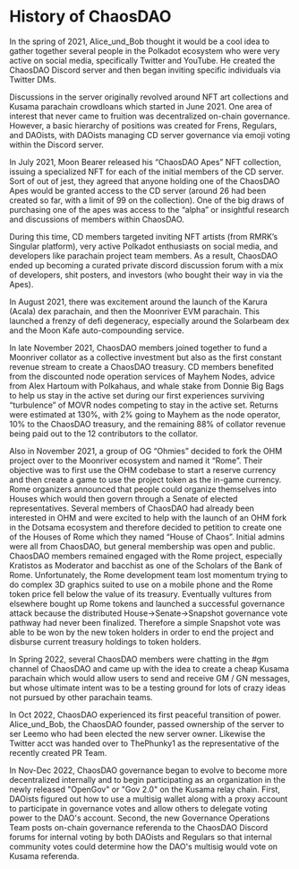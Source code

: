 # History of ChaosDAO

In the spring of 2021, Alice_und_Bob thought it would be a cool idea to gather together several people in the Polkadot ecosystem who were very active on social media, specifically Twitter and YouTube.
He created the ChaosDAO Discord server and then began inviting specific individuals via Twitter DMs.

Discussions in the server originally revolved around NFT art collections and Kusama parachain crowdloans which started in June 2021. One area of interest that never came to fruition was decentralized on-chain governance. However, a basic hierarchy of positions was created for Frens, Regulars, and DAOists, with DAOists managing CD server governance via emoji voting within the Discord server.

In July 2021, Moon Bearer released his “ChaosDAO Apes” NFT collection, issuing a specialized NFT for each of the initial members of the CD server. Sort of out of jest, they agreed that anyone holding one of the ChaosDAO Apes would be granted access to the CD server (around 26 had been created so far, with a limit of 99 on the collection). One of the big draws of purchasing one of the apes was access to the “alpha” or insightful research and discussions of members within ChaosDAO.

During this time, CD members targeted inviting NFT artists (from RMRK’s Singular platform), very active Polkadot enthusiasts on social media, and developers like parachain project team members. As a result, ChaosDAO ended up becoming a curated private discord discussion forum with a mix of developers, shit posters, and investors (who bought their way in via the Apes).

In August 2021, there was excitement around the launch of the Karura (Acala) dex parachain, and then the Moonriver EVM parachain. This launched a frenzy of defi degeneracy, especially around the Solarbeam dex and the Moon Kafe auto-compounding service.

In late November 2021, ChaosDAO members joined together to fund a Moonriver collator as a collective investment but also as the first constant revenue stream to create a ChaosDAO treasury. CD members benefited from the discounted node operation services of Mayhem Nodes, advice from Alex Hartoum with Polkahaus, and whale stake from Donnie Big Bags to help us stay in the active set during our first experiences surviving “turbulence” of MOVR nodes competing to stay in the active set. Returns were estimated at 130%, with 2% going to Mayhem as the node operator, 10% to the ChaosDAO treasury, and the remaining 88% of collator revenue being paid out to the 12 contributors to the collator.

Also in November 2021, a group of OG “Ohmies” decided to fork the OHM project over to the Moonriver ecosystem and named it “Rome”. Their objective was to first use the OHM codebase to start a reserve currency and then create a game to use the project token as the in-game currency. Rome organizers announced that people could organize themselves into Houses which would then govern through a Senate of elected representatives. Several members of ChaosDAO had already been interested in OHM and were excited to help with the launch of an OHM fork in the Dotsama ecosystem and therefore decided to petition to create one of the Houses of Rome which they named “House of Chaos”. Initial admins were all from ChaosDAO, but general membership was open and public. ChaosDAO members remained engaged with the Rome project, especially Kratistos as Moderator and bacchist as one of the Scholars of the Bank of Rome. Unfortunately, the Rome development team lost momentum trying to do complex 3D graphics suited to use on a mobile phone and the Rome token price fell below the value of its treasury. Eventually vultures from elsewhere bought up Rome tokens and launched a successful governance attack because the distributed House→Senate→Snapshot governance vote pathway had never been finalized. Therefore a simple Snapshot vote was able to be won by the new token holders in order to end the project and disburse current treasury holdings to token holders.

In Spring 2022, several ChaosDAO members were chatting in the #gm channel of ChaosDAO and came up with the idea to create a cheap Kusama parachain which would allow users to send and receive GM / GN messages, but whose ultimate intent was to be a testing ground for lots of crazy ideas not pursued by other parachain teams.

In Oct 2022, ChaosDAO experienced its first peaceful transition of power. Alice_und_Bob, the ChaosDAO founder, passed ownership of the server to ser Leemo who had been elected the new server owner. Likewise the Twitter acct was handed over to ThePhunky1 as the representative of the recently created PR Team.

In Nov-Dec 2022, ChaosDAO governance began to evolve to become more decentralized internally and to begin participating as an organization in the newly released "OpenGov" or "Gov 2.0" on the Kusama relay chain. First, DAOists figured out how to use a multisig wallet along with a proxy account to participate in governance votes and allow others to delegate voting power to the DAO's account. Second, the new Governance Operations Team posts on-chain governance referenda to the ChaosDAO Discord forums for internal voting by both DAOists and Regulars so that internal community votes could determine how the DAO's multisig would vote on Kusama referenda. 


